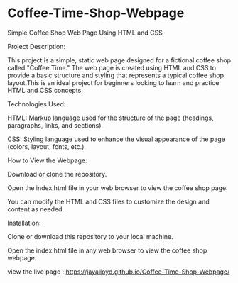 # Coffee-Time-Shop-Webpage

 Simple Coffee Shop Web Page Using HTML and CSS
 
Project Description:

This project is a simple, static web page designed for a fictional coffee shop called "Coffee Time." The web page is created using HTML and CSS to provide a basic structure and styling that represents a typical coffee shop layout.This is an ideal project for beginners looking to learn and practice HTML and CSS concepts. 
 
Technologies Used:

HTML: Markup language used for the structure of the page (headings, paragraphs, links, and sections).

CSS: Styling language used to enhance the visual appearance of the page (colors, layout, fonts, etc.).

How to View the Webpage:

Download or clone the repository.

Open the index.html file in your web browser to view the coffee shop page.

You can modify the HTML and CSS files to customize the design and content as needed.

Installation:

Clone or download this repository to your local machine.

Open the index.html file in any web browser to view the coffee shop webpage.

view the live page : https://jayalloyd.github.io/Coffee-Time-Shop-Webpage/
